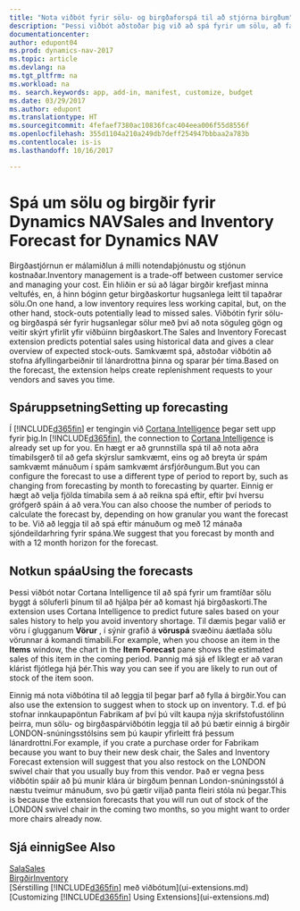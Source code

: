 ```yaml
---
title: "Nota viðbót fyrir sölu- og birgðaforspá til að stjórna birgðum"
description: "Þessi viðbót aðstoðar þig við að spá fyrir um sölu, að fá skýrara yfirlit yfir líkur á birgðaskorti og jafnvel að fá aðstoð við að stofna áfyllingarbeiðnir til lánardrottna."
documentationcenter: 
author: edupont04
ms.prod: dynamics-nav-2017
ms.topic: article
ms.devlang: na
ms.tgt_pltfrm: na
ms.workload: na
ms. search.keywords: app, add-in, manifest, customize, budget
ms.date: 03/29/2017
ms.author: edupont
ms.translationtype: HT
ms.sourcegitcommit: 4fefaef7380ac10836fcac404eea006f55d8556f
ms.openlocfilehash: 355d1104a210a249db7deff254947bbbaa2a783b
ms.contentlocale: is-is
ms.lasthandoff: 10/16/2017

---
```

# <a name="sales-and-inventory-forecast-for-dynamics-nav"></a><span data-ttu-id="5958c-103">Spá um sölu og birgðir fyrir Dynamics NAV</span><span class="sxs-lookup"><span data-stu-id="5958c-103">Sales and Inventory Forecast for Dynamics NAV</span></span>
<span data-ttu-id="5958c-104">Birgðastjórnun er málamiðlun á milli notendaþjónustu og stjónun kostnaðar.</span><span class="sxs-lookup"><span data-stu-id="5958c-104">Inventory management is a trade-off between customer service and managing your cost.</span></span> <span data-ttu-id="5958c-105">Ein hliðin er sú að lágar birgðir krefjast minna veltufés, en, á hinn bóginn getur birgðaskortur hugsanlega leitt til tapaðrar sölu.</span><span class="sxs-lookup"><span data-stu-id="5958c-105">On one hand, a low inventory requires less working capital, but, on the other hand, stock-outs potentially lead to missed sales.</span></span> <span data-ttu-id="5958c-106">Viðbótin fyrir sölu- og birgðaspá sér fyrir hugsanlegar sölur með því að nota söguleg gögn og veitir skýrt yfirlit yfir viðbúinn birgðaskort.</span><span class="sxs-lookup"><span data-stu-id="5958c-106">The Sales and Inventory Forecast extension predicts potential sales using historical data and gives a clear overview of expected stock-outs.</span></span> <span data-ttu-id="5958c-107">Samkvæmt spá, aðstoðar viðbótin að stofna áfyllingarbeiðnir til lánardrottna þinna og sparar þér tíma.</span><span class="sxs-lookup"><span data-stu-id="5958c-107">Based on the forecast, the extension helps create replenishment requests to your vendors and saves you time.</span></span>  

## <a name="setting-up-forecasting"></a><span data-ttu-id="5958c-108">Spáruppsetning</span><span class="sxs-lookup"><span data-stu-id="5958c-108">Setting up forecasting</span></span>
<span data-ttu-id="5958c-109">Í [!INCLUDE[d365fin](includes/d365fin_md.md)] er tengingin við [Cortana Intelligence](https://www.microsoft.com/en-us/cloud-platform/what-is-cortana-intelligence-suite) þegar sett upp fyrir þig.</span><span class="sxs-lookup"><span data-stu-id="5958c-109">In [!INCLUDE[d365fin](includes/d365fin_md.md)], the connection to [Cortana Intelligence](https://www.microsoft.com/en-us/cloud-platform/what-is-cortana-intelligence-suite) is already set up for you.</span></span> <span data-ttu-id="5958c-110">En hægt er að grunnstilla spá til að nota aðra tímabilsgerð til að gefa skýrslur samkvæmt, eins og að breyta úr spám samkvæmt mánuðum í spám samkvæmt ársfjórðungum.</span><span class="sxs-lookup"><span data-stu-id="5958c-110">But you can configure the forecast to use a different type of period to report by, such as changing from forecasting by month to forecasting by quarter.</span></span> <span data-ttu-id="5958c-111">Einnig er hægt að velja fjölda tímabila sem á að reikna spá eftir, eftir því hversu grófgerð spáin á að vera.</span><span class="sxs-lookup"><span data-stu-id="5958c-111">You can also choose the number of periods to calculate the forecast by, depending on how granular you want the forecast to be.</span></span> <span data-ttu-id="5958c-112">Við að leggja til að spá eftir mánuðum og með 12 mánaða sjóndeildarhring fyrir spána.</span><span class="sxs-lookup"><span data-stu-id="5958c-112">We suggest that you forecast by month and with a 12 month horizon for the forecast.</span></span>  

## <a name="using-the-forecasts"></a><span data-ttu-id="5958c-113">Notkun spáa</span><span class="sxs-lookup"><span data-stu-id="5958c-113">Using the forecasts</span></span>
<span data-ttu-id="5958c-114">Þessi viðbót notar Cortana Intelligence til að spá fyrir um framtíðar sölu byggt á söluferli þínum til að hjálpa þér að komast hjá birgðaskorti.</span><span class="sxs-lookup"><span data-stu-id="5958c-114">The extension uses Cortana Intelligence to predict future sales based on your sales history to help you avoid inventory shortage.</span></span> <span data-ttu-id="5958c-115">Til dæmis þegar valið er vöru í glugganum **Vörur** , í sýnir grafið á **vöruspá** svæðinu áætlaða sölu vörunnar á komandi tímabili.</span><span class="sxs-lookup"><span data-stu-id="5958c-115">For example, when you choose an item in the **Items** window, the chart in the **Item Forecast** pane shows the estimated sales of this item in the coming period.</span></span> <span data-ttu-id="5958c-116">Þannig má sjá ef líklegt er að varan klárist fljótlega hjá þér.</span><span class="sxs-lookup"><span data-stu-id="5958c-116">This way you can see if you are likely to run out of stock of the item soon.</span></span>  

<span data-ttu-id="5958c-117">Einnig má nota viðbótina til að leggja til þegar þarf að fylla á birgðir.</span><span class="sxs-lookup"><span data-stu-id="5958c-117">You can also use the extension to suggest when to stock up on inventory.</span></span> <span data-ttu-id="5958c-118">T.d. ef þú stofnar innkaupapöntun Fabrikam af því þú vilt kaupa nýja skrifstofustólinn þeirra, mun sölu- og birgðaspárviðbótin leggja til að þú bætir einnig á birgðir LONDON-snúningsstólsins sem þú kaupir yfirleitt frá þessum lánardrottni.</span><span class="sxs-lookup"><span data-stu-id="5958c-118">For example, if you crate a purchase order for Fabrikam because you want to buy their new desk chair, the Sales and Inventory Forecast extension will suggest that you also restock on the LONDON swivel chair that you usually buy from this vendor.</span></span> <span data-ttu-id="5958c-119">Það er vegna þess viðbótin spáir að þú munir klára úr birgðum þennan London-snúningsstól á næstu tveimur mánuðum, svo þú gætir viljað panta fleiri stóla nú þegar.</span><span class="sxs-lookup"><span data-stu-id="5958c-119">This is because the extension forecasts that you will run out of stock of the LONDON swivel chair in the coming two months, so you might want to order more chairs already now.</span></span>  

## <a name="see-also"></a><span data-ttu-id="5958c-120">Sjá einnig</span><span class="sxs-lookup"><span data-stu-id="5958c-120">See Also</span></span>
[<span data-ttu-id="5958c-121">Sala</span><span class="sxs-lookup"><span data-stu-id="5958c-121">Sales</span></span>](sales-manage-sales.md)  
[<span data-ttu-id="5958c-122">Birgðir</span><span class="sxs-lookup"><span data-stu-id="5958c-122">Inventory</span></span>](inventory-manage-inventory.md)  
<span data-ttu-id="5958c-123">[Sérstilling [!INCLUDE[d365fin](includes/d365fin_md.md)] með viðbótum](ui-extensions.md)</span><span class="sxs-lookup"><span data-stu-id="5958c-123">[Customizing [!INCLUDE[d365fin](includes/d365fin_md.md)] Using Extensions](ui-extensions.md)</span></span>  

